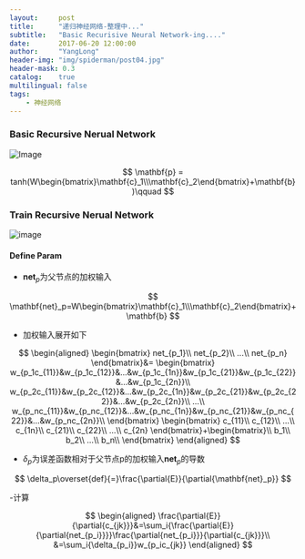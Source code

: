 ```yaml
---
layout:     post
title:      "递归神经网络-整理中..."
subtitle:   "Basic Recurisive Neural Network-ing...."
date:       2017-06-20 12:00:00
author:     "YangLong"
header-img: "img/spiderman/post04.jpg"
header-mask: 0.3
catalog:    true 
multilingual: false  
tags:
    - 神经网络
---
```


### Basic Recursive Nerual Network  
![Image](http://upload-images.jianshu.io/upload_images/2256672-f2ea8885320110a5.png?imageMogr2/auto-orient/strip%7CimageView2/2/w/1240)


 $$
\mathbf{p} = tanh(W\begin{bmatrix}\mathbf{c}_1\\\mathbf{c}_2\end{bmatrix}+\mathbf{b})\qquad
$$ 


### Train Recursive Nerual Network
![image](http://upload-images.jianshu.io/upload_images/2256672-9ab001431eb2f2a4.png?imageMogr2/auto-orient/strip%7CimageView2/2/w/1240)


#### Define Param
- $\mathbf{net}_p$为父节点的加权输入

 $$
\mathbf{net}_p=W\begin{bmatrix}\mathbf{c}_1\\\mathbf{c}_2\end{bmatrix}+\mathbf{b}
$$ 

- 加权输入展开如下

 $$
\begin{aligned}
\begin{bmatrix}
net_{p_1}\\
net_{p_2}\\
...\\
net_{p_n}
\end{bmatrix}&=
\begin{bmatrix}
w_{p_1c_{11}}&w_{p_1c_{12}}&...&w_{p_1c_{1n}}&w_{p_1c_{21}}&w_{p_1c_{22}}&...&w_{p_1c_{2n}}\\
w_{p_2c_{11}}&w_{p_2c_{12}}&...&w_{p_2c_{1n}}&w_{p_2c_{21}}&w_{p_2c_{22}}&...&w_{p_2c_{2n}}\\
...\\
w_{p_nc_{11}}&w_{p_nc_{12}}&...&w_{p_nc_{1n}}&w_{p_nc_{21}}&w_{p_nc_{22}}&...&w_{p_nc_{2n}}\\
\end{bmatrix}
\begin{bmatrix}
c_{11}\\
c_{12}\\
...\\
c_{1n}\\
c_{21}\\
c_{22}\\
...\\
c_{2n}
\end{bmatrix}+\begin{bmatrix}\\
b_1\\
b_2\\
...\\
b_n\\
\end{bmatrix}
\end{aligned}
$$ 


- $\delta_p$为误差函数相对于父节点p的加权输入$\mathbf{net}_p$的导数

 $$
\delta_p\overset{def}{=}\frac{\partial{E}}{\partial{\mathbf{net}_p}}
$$ 


-计算

 $$
\begin{aligned}
\frac{\partial{E}}{\partial{c_{jk}}}&=\sum_i{\frac{\partial{E}}{\partial{net_{p_i}}}}\frac{\partial{net_{p_i}}}{\partial{c_{jk}}}\\
&=\sum_i{\delta_{p_i}}w_{p_ic_{jk}}
\end{aligned}
$$ 
